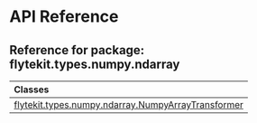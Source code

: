 # API Reference

## Reference for package: flytekit.types.numpy.ndarray

| Classes  |
| :------------- |
| [flytekit.types.numpy.ndarray.NumpyArrayTransformer](flytekit_types_numpy_ndarray_numpyarraytransformer) |
